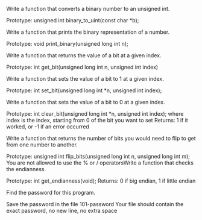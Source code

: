 Write a function that converts a binary number to an unsigned int.

Prototype: unsigned int binary_to_uint(const char *b);

Write a function that prints the binary representation of a number.

Prototype: void print_binary(unsigned long int n);

Write a function that returns the value of a bit at a given index.

Prototype: int get_bit(unsigned long int n, unsigned int index)

Write a function that sets the value of a bit to 1 at a given index.

Prototype: int set_bit(unsigned long int *n, unsigned int index);

Write a function that sets the value of a bit to 0 at a given index.

Prototype: int clear_bit(unsigned long int *n, unsigned int index); where index is the index, starting from 0 of the bit you want to set Returns: 1 if it worked, or -1 if an error occurred

Write a function that returns the number of bits you would need to flip to get from one number to another.

Prototype: unsigned int flip_bits(unsigned long int n, unsigned long int m); You are not allowed to use the % or / operatorsWrite a function that checks the endianness.

Prototype: int get_endianness(void); Returns: 0 if big endian, 1 if little endian

Find the password for this program.

Save the password in the file 101-password Your file should contain the exact password, no new line, no extra space



